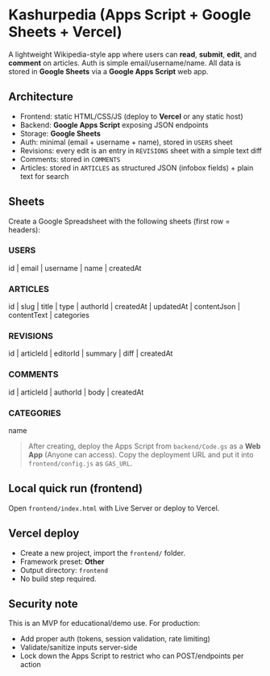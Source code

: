 # Kashurpedia (Apps Script + Google Sheets + Vercel)

A lightweight Wikipedia-style app where users can **read**, **submit**, **edit**, and **comment** on articles. 
Auth is simple email/username/name. All data is stored in **Google Sheets** via a **Google Apps Script** web app.

## Architecture
- Frontend: static HTML/CSS/JS (deploy to **Vercel** or any static host)
- Backend: **Google Apps Script** exposing JSON endpoints
- Storage: **Google Sheets**
- Auth: minimal (email + username + name), stored in `USERS` sheet
- Revisions: every edit is an entry in `REVISIONS` sheet with a simple text diff
- Comments: stored in `COMMENTS`
- Articles: stored in `ARTICLES` as structured JSON (infobox fields) + plain text for search

## Sheets
Create a Google Spreadsheet with the following sheets (first row = headers):

### USERS
id | email | username | name | createdAt

### ARTICLES
id | slug | title | type | authorId | createdAt | updatedAt | contentJson | contentText | categories

### REVISIONS
id | articleId | editorId | summary | diff | createdAt

### COMMENTS
id | articleId | authorId | body | createdAt

### CATEGORIES
name

> After creating, deploy the Apps Script from `backend/Code.gs` as a **Web App** (Anyone can access). Copy the deployment URL and put it into `frontend/config.js` as `GAS_URL`.

## Local quick run (frontend)
Open `frontend/index.html` with Live Server or deploy to Vercel.

## Vercel deploy
- Create a new project, import the `frontend/` folder.
- Framework preset: **Other**
- Output directory: `frontend`
- No build step required.

## Security note
This is an MVP for educational/demo use. For production:
- Add proper auth (tokens, session validation, rate limiting)
- Validate/sanitize inputs server-side
- Lock down the Apps Script to restrict who can POST/endpoints per action
